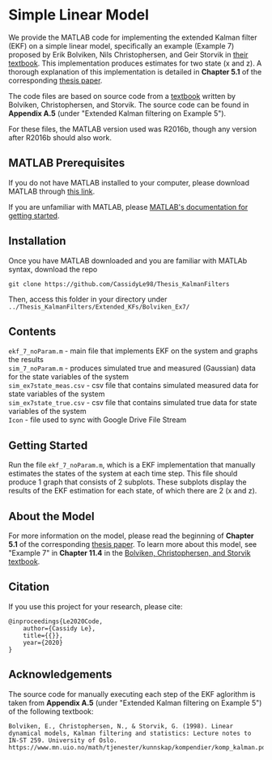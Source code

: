 # Simple Linear Model
We provide the MATLAB code for implementing the extended Kalman filter (EKF) on a simple linear model, specifically an example (Example 7) proposed by Erik Bolviken, Nils Christophersen, and Geir Storvik in [their textbook](https://www.mn.uio.no/math/tjenester/kunnskap/kompendier/komp_kalman.pdf). This implementation produces estimates for two state (x and z). A thorough explanation of this implementation is detailed in **Chapter 5.1** of the corresponding [thesis paper](https://sites.google.com/g.hmc.edu/cle/thesis).

The code files are based on source code from a [textbook](https://www.mn.uio.no/math/tjenester/kunnskap/kompendier/komp_kalman.pdf) written by Bolviken, Christophersen, and Storvik. The source code can be found in **Appendix A.5** (under "Extended Kalman filtering on Example 5").

For these files, the MATLAB version used was R2016b, though any version after R2016b should also work.

## MATLAB Prerequisites
If you do not have MATLAB installed to your computer, please download MATLAB through [this link](https://www.mathworks.com/downloads/).

If you are unfamiliar with MATLAB, please [MATLAB's documentation for getting started](https://www.mathworks.com/help/matlab/getting-started-with-matlab.html).

## Installation
Once you have MATLAB downloaded and you are familiar with MATLAb syntax, download the repo
  ```
  git clone https://github.com/CassidyLe98/Thesis_KalmanFilters
  ```
Then, access this folder in your directory under `../Thesis_KalmanFilters/Extended_KFs/Bolviken_Ex7/`

## Contents 
`ekf_7_noParam.m` - main file that implements EKF on the system and graphs the results  
`sim_7_noParam.m` - produces simulated true and measured (Gaussian) data for the state variables of the system  
`sim_ex7state_meas.csv` - csv file that contains simulated measured data for state variables of the system  
`sim_ex7state_true.csv` - csv file that contains simulated true data for state variables of the system  
`Icon` - file used to sync with Google Drive File Stream

## Getting Started
Run the file `ekf_7_noParam.m`, which is a EKF implementation that manually estimates the states of the system at each time step. This file should produce 1 graph that consists of 2 subplots. These subplots display the results of the EKF estimation for each state, of which there are 2 (x and z).

## About the Model
For more information on the model, please read the beginning of **Chapter 5.1** of the corresponding [thesis paper](https://sites.google.com/g.hmc.edu/cle/thesis). To learn more about this model, see "Example 7" in **Chapter 11.4** in the [Bolviken, Christophersen, and Storvik textbook](https://www.mn.uio.no/math/tjenester/kunnskap/kompendier/komp_kalman.pdf).

## Citation
If you use this project for your research, please cite:
```
@inproceedings{Le2020Code,
    author={Cassidy Le},
    title={{}},
    year={2020}
}
```

## Acknowledgements
The source code for manually executing each step of the EKF aglorithm is taken from **Appendix A.5** (under "Extended Kalman filtering on Example 5") of the following textbook:
```
Bolviken, E., Christophersen, N., & Storvik, G. (1998). Linear dynamical models, Kalman filtering and statistics: Lecture notes to IN-ST 259. University of Oslo. https://www.mn.uio.no/math/tjenester/kunnskap/kompendier/komp_kalman.pdf
```

